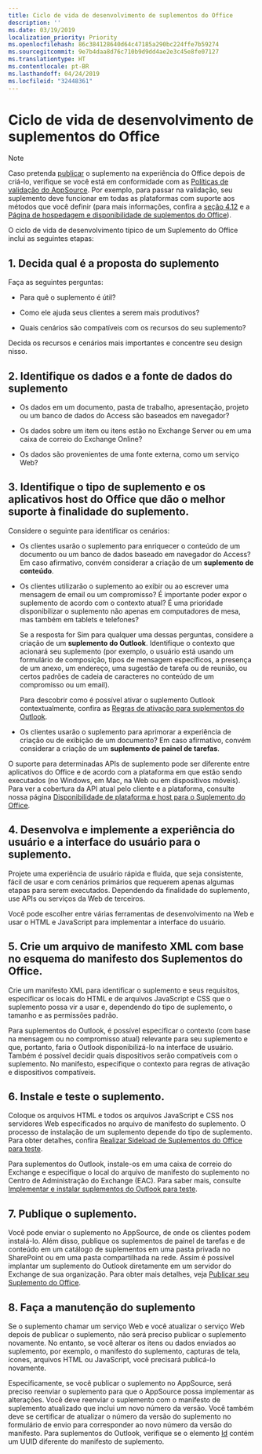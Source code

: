 ```yaml
---
title: Ciclo de vida de desenvolvimento de suplementos do Office
description: ''
ms.date: 03/19/2019
localization_priority: Priority
ms.openlocfilehash: 86c384128640d64c47185a290bc224ffe7b59274
ms.sourcegitcommit: 9e7b4daa8d76c710b9d9dd4ae2e3c45e8fe07127
ms.translationtype: HT
ms.contentlocale: pt-BR
ms.lasthandoff: 04/24/2019
ms.locfileid: "32448361"
---
```

# <a name="office-add-ins-development-lifecycle"></a>Ciclo de vida de desenvolvimento de suplementos do Office

> [!NOTE]
> Caso pretenda [publicar](../publish/publish.md) o suplemento na experiência do Office depois de criá-lo, verifique se você está em conformidade com as [Políticas de validação do AppSource](/office/dev/store/validation-policies). Por exemplo, para passar na validação, seu suplemento deve funcionar em todas as plataformas com suporte aos métodos que você definir (para mais informações, confira a [seção 4.12](/office/dev/store/validation-policies#4-apps-and-add-ins-behave-predictably) e a [Página de hospedagem e disponibilidade de suplementos do Office](../overview/office-add-in-availability.md)). 

O ciclo de vida de desenvolvimento típico de um Suplemento do Office inclui as seguintes etapas:


## <a name="1-decide-on-the-purpose-of-the-add-in"></a>1. Decida qual é a proposta do suplemento

Faça as seguintes perguntas:

- Para quê o suplemento é útil?

- Como ele ajuda seus clientes a serem mais produtivos?

- Quais cenários são compatíveis com os recursos do seu suplemento?

Decida os recursos e cenários mais importantes e concentre seu design nisso.


## <a name="2-identify-the-data-and-data-source-for-the-add-in"></a>2. Identifique os dados e a fonte de dados do suplemento

- Os dados em um documento, pasta de trabalho, apresentação, projeto ou um banco de dados do Access são baseados em navegador?

- Os dados sobre um item ou itens estão no Exchange Server ou em uma caixa de correio do Exchange Online?

- Os dados são provenientes de uma fonte externa, como um serviço Web?


## <a name="3-identify-the-type-of-add-in-and-office-host-applications-that-best-support-the-purpose-of-the-add-in"></a>3. Identifique o tipo de suplemento e os aplicativos host do Office que dão o melhor suporte à finalidade do suplemento.

Considere o seguinte para identificar os cenários:

- Os clientes usarão o suplemento para enriquecer o conteúdo de um documento ou um banco de dados baseado em navegador do Access? Em caso afirmativo, convém considerar a criação de um **suplemento de conteúdo**.

- Os clientes utilizarão o suplemento ao exibir ou ao escrever uma mensagem de email ou um compromisso? É importante poder expor o suplemento de acordo com o contexto atual? É uma prioridade disponibilizar o suplemento não apenas em computadores de mesa, mas também em tablets e telefones?

    Se a resposta for Sim para qualquer uma dessas perguntas, considere a criação de um **suplemento do Outlook**. Identifique o contexto que acionará seu suplemento (por exemplo, o usuário está usando um formulário de composição, tipos de mensagem específicos, a presença de um anexo, um endereço, uma sugestão de tarefa ou de reunião, ou certos padrões de cadeia de caracteres no conteúdo de um compromisso ou um email). 

    Para descobrir como é possível ativar o suplemento Outlook contextualmente, confira as [Regras de ativação para suplementos do Outlook](/outlook/add-ins/activation-rules).

- Os clientes usarão o suplemento para aprimorar a experiência de criação ou de exibição de um documento? Em caso afirmativo, convém considerar a criação de um **suplemento de painel de tarefas**.

O suporte para determinadas APIs de suplemento pode ser diferente entre aplicativos do Office e de acordo com a plataforma em que estão sendo executados (no Windows, em Mac, na Web ou em dispositivos móveis). Para ver a cobertura da API atual pelo cliente e a plataforma, consulte nossa página [Disponibilidade de plataforma e host para o Suplemento do Office](../overview/office-add-in-availability.md).  


## <a name="4-design-and-implement-the-user-experience-and-user-interface-for-the-add-in"></a>4. Desenvolva e implemente a experiência do usuário e a interface do usuário para o suplemento.

Projete uma experiência de usuário rápida e fluida, que seja consistente, fácil de usar e com cenários primários que requerem apenas algumas etapas para serem executados. Dependendo da finalidade do suplemento, use APIs ou serviços da Web de terceiros.

Você pode escolher entre várias ferramentas de desenvolvimento na Web e usar o HTML e JavaScript para implementar a interface do usuário.


## <a name="5-create-an-xml-manifest-file-based-on-the-office-add-ins-manifest-schema"></a>5. Crie um arquivo de manifesto XML com base no esquema do manifesto dos Suplementos do Office.

Crie um manifesto XML para identificar o suplemento e seus requisitos, especificar os locais do HTML e de arquivos JavaScript e CSS que o suplemento possa vir a usar e, dependendo do tipo de suplemento, o tamanho e as permissões padrão.

Para suplementos do Outlook, é possível especificar o contexto (com base na mensagem ou no compromisso atual) relevante para seu suplemento e que, portanto, faria o Outlook disponibilizá-lo na interface de usuário. Também é possível decidir quais dispositivos serão compatíveis com o suplemento. No manifesto, especifique o contexto para regras de ativação e dispositivos compatíveis.


## <a name="6-install-and-test-the-add-in"></a>6. Instale e teste o suplemento.

Coloque os arquivos HTML e todos os arquivos JavaScript e CSS nos servidores Web especificados no arquivo de manifesto do suplemento. O processo de instalação de um suplemento depende do tipo de suplemento. Para obter detalhes, confira [Realizar Sideload de Suplementos do Office para teste](../testing/create-a-network-shared-folder-catalog-for-task-pane-and-content-add-ins.md).

Para suplementos do Outlook, instale-os em uma caixa de correio do Exchange e especifique o local do arquivo de manifesto do suplemento no Centro de Administração do Exchange (EAC). Para saber mais, consulte [Implementar e instalar suplementos do Outlook para teste](/outlook/add-ins/testing-and-tips).


## <a name="7-publish-the-add-in"></a>7. Publique o suplemento.

Você pode enviar o suplemento no AppSource, de onde os clientes podem instalá-lo. Além disso, publique os suplementos de painel de tarefas e de conteúdo em um catálogo de suplementos em uma pasta privada no SharePoint ou em uma pasta compartilhada na rede. Assim é possível implantar um suplemento do Outlook diretamente em um servidor do Exchange de sua organização. Para obter mais detalhes, veja [Publicar seu Suplemento do Office](../publish/publish.md).


## <a name="8-maintain-the-add-in"></a>8. Faça a manutenção do suplemento

Se o suplemento chamar um serviço Web e você atualizar o serviço Web depois de publicar o suplemento, não será preciso publicar o suplemento novamente. No entanto, se você alterar os itens ou dados enviados ao suplemento, por exemplo, o manifesto do suplemento, capturas de tela, ícones, arquivos HTML ou JavaScript, você precisará publicá-lo novamente. 

Especificamente, se você publicar o suplemento no AppSource, será preciso reenviar o suplemento para que o AppSource possa implementar as alterações. Você deve reenviar o suplemento com o manifesto de suplemento atualizado que inclui um novo número da versão. Você também deve se certificar de atualizar o número da versão do suplemento no formulário de envio para corresponder ao novo número da versão do manifesto. Para suplementos do Outlook, verifique se o elemento [Id](/office/dev/add-ins/reference/manifest/id) contém um UUID diferente do manifesto de suplemento.
